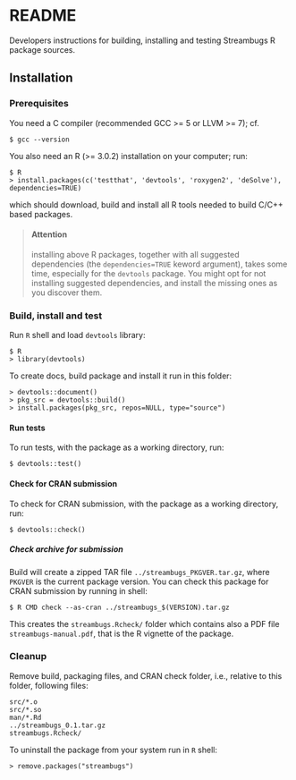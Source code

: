 # README

Developers instructions for building, installing and testing Streambugs R
package sources.

## Installation

### Prerequisites

You need a C compiler (recommended GCC >= 5 or LLVM >= 7); cf.

    $ gcc --version

You also need an R (>= 3.0.2) installation on your computer; run:

    $ R
    > install.packages(c('testthat', 'devtools', 'roxygen2', 'deSolve'), dependencies=TRUE)

which should download, build and install all R tools needed to build C/C++ based
packages.

> #### Attention
> installing above R packages, together with all suggested dependencies (the
> `dependencies=TRUE` keword argument), takes some time, especially for the
> `devtools` package. You might opt for not installing suggested dependencies,
> and install the missing ones as you discover them.

### Build, install and test

Run `R` shell and load `devtools` library:

    $ R
    > library(devtools)

To create docs, build package and install it run in this folder:

    > devtools::document()
    > pkg_src = devtools::build()
    > install.packages(pkg_src, repos=NULL, type="source")

#### Run tests

To run tests, with the package as a working directory, run:

    $ devtools::test()

#### Check for CRAN submission

To check for CRAN submission, with the package as a working directory, run:

    $ devtools::check()

##### Check archive for submission

Build will create a zipped TAR file `../streambugs_PKGVER.tar.gz`,
where `PKGVER` is the current package version. You can check this package for
CRAN submission by running in shell:

    $ R CMD check --as-cran ../streambugs_$(VERSION).tar.gz

This creates the `streambugs.Rcheck/` folder which contains also a PDF file
`streambugs-manual.pdf`, that is the R vignette of the package.

### Cleanup

Remove build, packaging files, and CRAN check folder, i.e., relative to this
folder, following files:

    src/*.o
    src/*.so
    man/*.Rd
    ../streambugs_0.1.tar.gz
    streambugs.Rcheck/

To uninstall the package from your system run in `R` shell:

    > remove.packages("streambugs")
